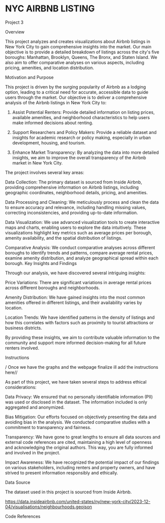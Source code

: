 # NYC AIRBNB LISTING
Project 3

Overview

This project analyzes and creates visualizations about Airbnb listings in New York City to gain comprehensive insights into the market. Our main objective is to provide a detailed breakdown of listings across the city's five boroughs: Manhattan, Brooklyn, Queens, The Bronx, and Staten Island. We also aim to offer comparative analyses on various aspects, including pricing, amenities, and location distribution.

Motivation and Purpose

This project is driven by the surging popularity of Airbnb as a lodging option, leading to a critical need for accurate, accessible data to guide users through the market. Our objective is to deliver a comprehensive analysis of the Airbnb listings in New York City to:

1.	Assist Potential Renters: Provide detailed information on listing prices, available amenities, and neighborhood characteristics to help users make informed decisions about renting.

2.	Support Researchers and Policy Makers: Provide a reliable dataset and insights for academic research or policy making, especially in urban development, housing, and tourism.

3.	Enhance Market Transparency: By analyzing the data into more detailed insights, we aim to improve the overall transparency of the Airbnb market in New York City.

The project involves several key areas:

Data Collection:
The primary dataset is sourced from Inside Airbnb, providing comprehensive information on Airbnb listings, including geographic coordinates, neighborhood details, pricing, and amenities.

Data Processing and Cleaning:
We meticulously process and clean the data to ensure accuracy and relevance, including handling missing values, correcting inconsistencies, and providing up-to-date information.

Data Visualization:
We use advanced visualization tools to create interactive maps and charts, enabling users to explore the data intuitively. These visualizations highlight key metrics such as average prices per borough, amenity availability, and the spatial distribution of listings.

Comparative Analysis:
We conduct comparative analyses across different boroughs to identify trends and patterns, compare average rental prices, examine amenity distribution, and analyze geographical spread within each borough. Key Insights and Findings


Through our analysis, we have discovered several intriguing insights:

Price Variations: There are significant variations in average rental prices across different boroughs and neighborhoods.

Amenity Distribution: We have gained insights into the most common amenities offered in different listings, and their availability varies by location.

Location Trends: We have identified patterns in the density of listings and how this correlates with factors such as proximity to tourist attractions or business districts.

By providing these insights, we aim to contribute valuable information to the community and support more informed decision-making for all future renters involved.

Instructions

/ Once we have the graphs and the webpage finalize ill add the instructions here//

As part of this project, we have taken several steps to address ethical considerations:

Data Privacy: We ensured that no personally identifiable information (PII) was used or disclosed in the dataset. The information included is only aggregated and anonymized.

Bias Mitigation: Our efforts focused on objectively presenting the data and avoiding bias in the analysis. We conducted comparative studies with a commitment to transparency and fairness.

Transparency: We have gone to great lengths to ensure all data sources and external code references are cited, maintaining a high level of openness and acknowledging the original authors. This way, you are fully informed and involved in the project.

Impact Awareness: We have recognized the potential impact of our findings on various stakeholders, including renters and property owners, and have strived to present information responsibly and ethically.

Data Source

The dataset used in this project is sourced from Inside Airbnb.

https://data.insideairbnb.com/united-states/ny/new-york-city/2023-12-04/visualisations/neighbourhoods.geojson

Code References